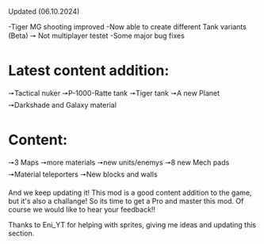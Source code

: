 Updated (06.10.2024)

-Tiger MG shooting improved
-Now able to create different Tank variants (Beta) 🠖 Not multiplayer testet
-Some major bug fixes


# Latest content addition:
🠖Tactical nuker
🠖P-1000-Ratte tank
🠖Tiger tank
🠖A new Planet
🠖Darkshade and Galaxy material


# Content:
🠖3 Maps
🠖more materials
🠖new units/enemys
🠖8 new Mech pads
🠖Material teleporters
🠖New blocks and walls

And we keep updating it! This mod is a good content addition to the game, but it's also a challange! So its time to get a Pro and master this mod. Of course we would like to hear your feedback!!

Thanks to Eni_YT for helping with sprites, giving me ideas and updating this section.